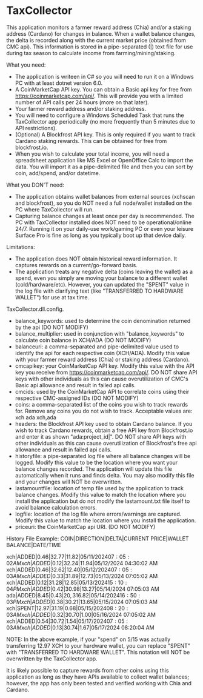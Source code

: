 # TaxCollector

This application monitors a farmer reward address (Chia) and/or a staking address (Cardano) for changes in balance.  When a wallet balance changes, the delta is recorded along with the current market price (obtained from CMC api).  This information is stored in a pipe-separated (|) text file for use during tax season to calculate income from farming/mining/staking.

What you need:
 - The application is writeen in C# so you will need to run it on a Windows PC with at least dotnet version 6.0.
 - A CoinMarketCap API key.  You can obtain a Basic api key for free from https://coinmarketcap.com/api/. This will provide you with a limited number of API calls per 24 hours (more on that later).
 - Your farmer reward address and/or staking address.
 - You will need to configure a Windows Scheduled Task that runs the TaxCollector app periodically (no more frequently than 5 minutes due to API restrictions).
 - (Optional) A Blockfrost API key.  This is only required if you want to track Cardano staking rewards. This can be obtained for free from blockfrost.io.
 - When you wish to calculate your total income, you will need a spreadsheet application like MS Excel or OpenOffice Calc to import the data. You will import it as a pipe-delimited file and then you can sort by coin, add/spend, and/or datetime.

What you DON'T need:
 - The application obtains wallet balances from external sources (xchscan and blockfrost), so you do NOT need a full node/wallet installed on the PC where TaxCollector will run.
 - Capturing balance changes at least once per day is recommended. The PC with TaxCollector installed does NOT need to be operational/online 24/7.  Running it on your daily-use work/gaming PC or even your leisure Surface Pro is fine as long as you typically boot up that device daily.

Limitations:
 - The application does NOT obtain historical reward information. It captures rewards on a current/go-forward basis.
 - The application treats any negative delta (coins leaving the wallet) as a spend, even you simply are moving your balance to a different wallet (cold/hardware/etc). However, you can updated the "SPENT" value in the log file with clarifying text (like "TRANSFERRED TO HARDWARE WALLET") for use at tax time.

TaxCollector.dll.config.
 - balance_keywords: used to determine the coin denomination returned by the api (DO NOT MODIFY)
 - balance_multiplier: used in conjunction with "balance_keywords" to calculate coin balance in XCH/ADA (DO NOT MODIFY)
 - balanceuri: a comma-separated and pipe-delimited value used to identify the api for each respective coin (XCH/ADA). Modify this value with your farmer reward address (Chia) or staking address (Cardano).
 - cmcapikey: your CoinMarketCap API key. Modify this value with the API key you receive from https://coinmarketcap.com/api/.  DO NOT share API keys with other individuals as this can cause overutilization of CMC's Basic api allowance and result in failed api calls.
 - cmcids: used by the CoinMarketCap API to correlate coins using their respective CMC-assigned IDs (DO NOT MODIFY)
 - coins: a comma-separated list of the coins you wish to track rewards for. Remove any coins you do not wish to track. Acceptable values are:
     xch
     ada
     xch,ada
 - headers: the Blockfrost API key used to obtain Cardano balance. If you wish to track Cardano rewards, obtain a free API key from Blockfrost.io and enter it as shown "ada:project_id|<YOUR API KEY HERE>". DO NOT share API keys with other individuals as this can cause overutilization of Blockfrost's free api allowance and result in failed api calls.
 - historyfile: a pipe-separated log file where all balance changes will be logged. Modify this value to be the location where you want your balance changes recorded. The application will update this file automatically when it runs and finds delta. You may also modify this file and your changes will NOT be overwritten.
 - lastamountfile: location of temp file used by the application to track balance changes. Modify this value to match the location where you install the application but do not modify the lastamount.txt file itself to avoid balance calculation errors.
 - logfile: location of the log file where errors/warnings are captured. Modify this value to match the location where you install the application.
 - priceuri: the CoinMarketCap api URI. (DO NOT MODIFY)

History File Example:
COIN|DIRECTION|DELTA|CURRENT PRICE|WALLET BALANCE|DATE/TIME

xch|ADDED|0.46|$32.77|11.82|05/11/2024 07:05:02 AM
xch|ADDED|0.12|$32.24|11.94|05/12/2024 04:30:02 AM
xch|ADDED|0.46|$32.62|12.40|05/12/2024 07:05:03 AM
xch|ADDED|0.33|$31.89|12.73|05/13/2024 07:05:02 AM
xch|ADDED|0.12|$31.28|12.85|05/13/2024 15:10:04 PM
xch|ADDED|0.42|$30.98|13.27|05/14/2024 07:05:03 AM
ada|ADDED|8.45|$0.43|20,316.82|05/14/2024 16:50:03 PM
xch|ADDED|0.38|$30.21|13.65|05/15/2024 07:05:03 AM
xch|SPENT|12.97|$31.19|0.68|05/15/2024 08:20:03 AM
xch|ADDED|0.32|$30.70|1.00|05/16/2024 07:05:02 AM
xch|ADDED|0.54|$30.72|1.54|05/17/2024 07:05:03 AM
xch|ADDED|0.13|$30.74|1.67|05/17/2024 08:20:04 AM

NOTE: In the above example, if your "spend" on 5/15 was actually transferring 12.97 XCH to your hardware wallet, you can replace "SPENT" with "TRANSFERRED TO HARDWARE WALLET". This notation will NOT be overwritten by the TaxCollector app.

It is likely possible to capture rewards from other coins using this application as long as they have APIs available to collect wallet balances; however, the app has only been tested and verified working with Chia and Cardano.
